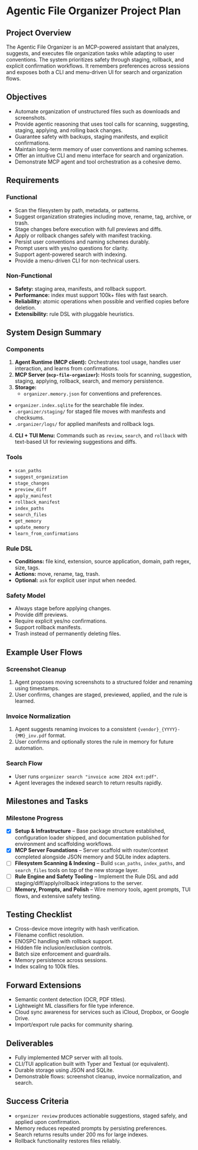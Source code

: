 # Agentic File Organizer Project Plan

## Project Overview
The Agentic File Organizer is an MCP-powered assistant that analyzes, suggests, and executes file
organization tasks while adapting to user conventions. The system prioritizes safety through
staging, rollback, and explicit confirmation workflows. It remembers preferences across sessions
and exposes both a CLI and menu-driven UI for search and organization flows.

## Objectives
- Automate organization of unstructured files such as downloads and screenshots.
- Provide agentic reasoning that uses tool calls for scanning, suggesting, staging, applying, and
  rolling back changes.
- Guarantee safety with backups, staging manifests, and explicit confirmations.
- Maintain long-term memory of user conventions and naming schemes.
- Offer an intuitive CLI and menu interface for search and organization.
- Demonstrate MCP agent and tool orchestration as a cohesive demo.

## Requirements
### Functional
- Scan the filesystem by path, metadata, or patterns.
- Suggest organization strategies including move, rename, tag, archive, or trash.
- Stage changes before execution with full previews and diffs.
- Apply or rollback changes safely with manifest tracking.
- Persist user conventions and naming schemes durably.
- Prompt users with yes/no questions for clarity.
- Support agent-powered search with indexing.
- Provide a menu-driven CLI for non-technical users.

### Non-Functional
- **Safety:** staging area, manifests, and rollback support.
- **Performance:** index must support 100k+ files with fast search.
- **Reliability:** atomic operations when possible and verified copies before deletion.
- **Extensibility:** rule DSL with pluggable heuristics.

## System Design Summary
### Components
1. **Agent Runtime (MCP client):** Orchestrates tool usage, handles user interaction, and learns from
   confirmations.
2. **MCP Server (`mcp-file-organizer`):** Hosts tools for scanning, suggestion, staging, applying,
   rollback, search, and memory persistence.
3. **Storage:**
   - `organizer.memory.json` for conventions and preferences.
  - `organizer.index.sqlite` for the searchable file index.
  - `.organizer/staging/` for staged file moves with manifests and checksums.
  - `.organizer/logs/` for applied manifests and rollback logs.
4. **CLI + TUI Menu:** Commands such as `review`, `search`, and `rollback` with text-based UI for
   reviewing suggestions and diffs.

### Tools
- `scan_paths`
- `suggest_organization`
- `stage_changes`
- `preview_diff`
- `apply_manifest`
- `rollback_manifest`
- `index_paths`
- `search_files`
- `get_memory`
- `update_memory`
- `learn_from_confirmations`

### Rule DSL
- **Conditions:** file kind, extension, source application, domain, path regex, size, tags.
- **Actions:** move, rename, tag, trash.
- **Optional:** `ask` for explicit user input when needed.

### Safety Model
- Always stage before applying changes.
- Provide diff previews.
- Require explicit yes/no confirmations.
- Support rollback manifests.
- Trash instead of permanently deleting files.

## Example User Flows
### Screenshot Cleanup
1. Agent proposes moving screenshots to a structured folder and renaming using timestamps.
2. User confirms, changes are staged, previewed, applied, and the rule is learned.

### Invoice Normalization
1. Agent suggests renaming invoices to a consistent `{vendor}_{YYYY}-{MM}_inv.pdf` format.
2. User confirms and optionally stores the rule in memory for future automation.

### Search Flow
- User runs `organizer search "invoice acme 2024 ext:pdf"`.
- Agent leverages the indexed search to return results rapidly.

## Milestones and Tasks
### Milestone Progress
- [x] **Setup & Infrastructure** – Base package structure established, configuration loader shipped, and documentation published for environment and scaffolding workflows.
- [x] **MCP Server Foundations** – Server scaffold with router/context completed alongside JSON memory and SQLite index adapters.
- [ ] **Filesystem Scanning & Indexing** – Build `scan_paths`, `index_paths`, and `search_files` tools on top of the new storage layer.
- [ ] **Rule Engine and Safety Tooling** – Implement the Rule DSL and add staging/diff/apply/rollback integrations to the server.
- [ ] **Memory, Prompts, and Polish** – Wire memory tools, agent prompts, TUI flows, and extensive safety testing.

## Testing Checklist
- Cross-device move integrity with hash verification.
- Filename conflict resolution.
- ENOSPC handling with rollback support.
- Hidden file inclusion/exclusion controls.
- Batch size enforcement and guardrails.
- Memory persistence across sessions.
- Index scaling to 100k files.

## Forward Extensions
- Semantic content detection (OCR, PDF titles).
- Lightweight ML classifiers for file type inference.
- Cloud sync awareness for services such as iCloud, Dropbox, or Google Drive.
- Import/export rule packs for community sharing.

## Deliverables
- Fully implemented MCP server with all tools.
- CLI/TUI application built with Typer and Textual (or equivalent).
- Durable storage using JSON and SQLite.
- Demonstrable flows: screenshot cleanup, invoice normalization, and search.

## Success Criteria
- `organizer review` produces actionable suggestions, staged safely, and applied upon confirmation.
- Memory reduces repeated prompts by persisting preferences.
- Search returns results under 200 ms for large indexes.
- Rollback functionality restores files reliably.

